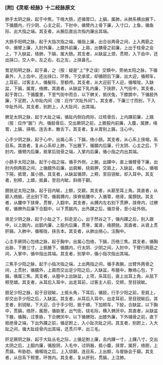 ### [附]《灵枢·经脉》十二经脉原文



肺手太阴之脉，起于中焦，下络大肠，还循胃口，上膈，属肺，从肺系横出腋下，下循臑内，行少阴、心主之前，下肘中，循臂内上骨下廉，入寸口，上鱼，循鱼际、出大指之端。其支者，从腕后直出次指内廉出其端。

大肠手阳明之脉，起于大指次指之端，循指上廉，出合谷两骨之间，上入两筋之中、循臂上廉，入肘外廉，上臑外前廉，上肩，出髃骨之前廉，上出于柱骨之会上，下入缺盆，络肺，下膈，属大肠。其支者，从缺盆上颈，贯颊，入下齿中，还出挟口，交人中，左之右，右之左，上挟鼻孔。

胃足阳明之脉，起于鼻，之（按：疑是“上”字之误）交頞中，旁纳太阳之脉，下循鼻外，入上齿中，还出挟口，环唇，下交承浆，却循颐后下廉，出大迎，循颊车，上耳前，过客主人，循髮际，至额颅。其支者，从大迎前下人迎，循喉咙，入缺盆，下膈，属胃，络脾。其直者，从缺盆下乳内廉，下挟脐，入气街中，其支者，起于胃口，下循腹里，下至气街中而合，以下髀关，抵伏兔，下膝膑中，下循胫外廉，下足跗，入中趾内间（按：应作“次趾外间”）。其支者，下廉三寸而别，下入中趾外间。其支者，别跗上，入大趾间，出其端。

脾足太阴之脉，起于大趾之端，循趾内侧白肉际，过核骨后，上内踝前廉，上踹（按：应作“腨”）内，循胫骨后，交出厥阴之前，上膝股内前廉，入腹，属脾，络胃，上膈，挟咽，连舌本，散舌下。其支者，复从胃别上膈，注心中。

心手少阴之脉，起于心中，出属心系；下膈，络小肠。其支者，从心系上挟咽，系目系。其直者，复从心系却上肺，下出腋下，循臑内后廉，行太阴、心主之后，下肘内，循臂内后廉，抵掌后锐骨之端，入掌内后廉，循小指之内出其端。

小肠手太阳之脉，起于小指之端，循手外侧，上腕，出踝中，直上循臂骨下廉，出肘内侧两筋之间，上循臑外后廉，出肩解，绕肩胛，交肩上，入缺盆，络心，循咽下隔，抵胃，属小肠。其支者，从缺盆循颈，上颊，至目锐眦，却入耳中。其支者，别颊，上䪼，抵鼻，至目内眦，斜络于颧。

膀胱足太阳之脉，起于目内眦，上额，交巅。其支者，从巅至耳上角。其直者，从巅入络脑，还出别下项，循肩膊内，挟脊抵腰中，入循膂，络肾，属膀胱。其支者，从腰中下挟脊，贯臀，入腘中。其支者，从膊内左右别下贯胛，挟脊内，过髀枢，循髀外后廉下合腘中，以下贯腨内，出外踝之后，循京骨，至小趾外侧。

肾足少阴之脉，起于小趾之下，斜走足心，出于然谷之下，循内踝之后，别入跟中，以上腨内，出腘内廉，上股内后廉，贯脊，属肾，络膀胱。其直者，从肾上贯肝膈，入肺中，循喉咙，挟舌本。其支者，从肺出络心，注胸中。

心主手厥阴心包络之脉，起于胸中，出属心包络，下膈，历络三焦。其支者，循胸出胁，下腋三寸，上抵腋下，循臑内，行太阴、少阴之间，入肘中，下臂行两筋之间，入掌中，循中指出其端。其支者，别掌中，循小指次指出其端。

三焦手少阳之脉，起于小指次指之端，上出两指之间，循手表腕，出臂外两骨之间，上贯肘，循臑外，上肩而交出足少阳之后，入缺盆，布膻中，散络心包，下膈，循属三焦。其支者，从膻中上出缺盆，上项，系耳后，直上出耳上角，从屈下颊至䪼。其支者，从耳后入耳中，出走耳前，过客主人前，交颊，至目锐眦。

胆足少阳之脉，起于目锐眦，上抵头角，下耳后，循胫，行手少阳之前，至肩上，却交出手少阳之后，入缺盆。其支者，从耳后入耳中，出走耳前，至目锐眦后。其支者，别锐眦，下大迎，合于手少阳，抵于䪼，下加颊车，下胫，合缺盆，以下胸中，贯膈，络肝，属胆，循胁里，出气街，绕毛际，横入髀厌中。其直者，从缺盆下腋，循胸，过季胁，下合髀厌中，以下循髀阳，出膝外廉，下外辅骨之前，直下抵绝骨之端，下出外踝之前，循足跗上，入小趾次趾之间。其支者，别跗上，入大趾之间，循大趾歧骨内出其端，还贯爪甲，出三毛。

肝足厥阴之脉，起于大趾丛毛之际，上循足胕上廉，去内踝一寸，上踝八寸，交出太阴之后，上腘内廉，循股阴，入毛中，过阴器，抵小腹，挟胃，属肝，络胆，上贯膈，布胁肋，循喉咙之后，上入颃颡，连目系，上出额，与督脉会于巔。其支者，从目系下颊里，环唇内。其支者，复从肝别，贯膈，上注肺。
